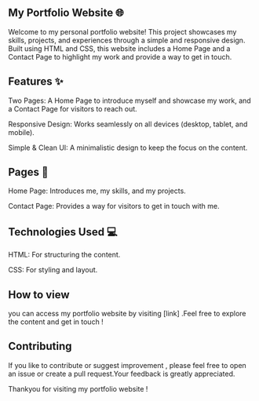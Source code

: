 ## My Portfolio Website 🌐
  Welcome to my personal portfolio website! This project showcases my skills, projects, and experiences through a simple and responsive design. Built using HTML and CSS, this website includes a Home Page and a        Contact Page to highlight my work and provide a way to get in touch.

## Features ✨
  Two Pages: A Home Page to introduce myself and showcase my work, and a Contact Page for visitors to reach out.

  Responsive Design: Works seamlessly on all devices (desktop, tablet, and mobile).

  Simple & Clean UI: A minimalistic design to keep the focus on the content.

## Pages 📄
  Home Page: Introduces me, my skills, and my projects.

  Contact Page: Provides a way for visitors to get in touch with me.

## Technologies Used 💻
  HTML: For structuring the content.

  CSS: For styling and layout.

## How to view
  you can access my portfolio website by visiting [link] .Feel free to explore the content and get in touch !

## Contributing
  If you like to contribute or suggest improvement , please feel free to open an issue or create a pull request.Your feedback is greatly appreciated.

Thankyou for visiting my portfolio website !
